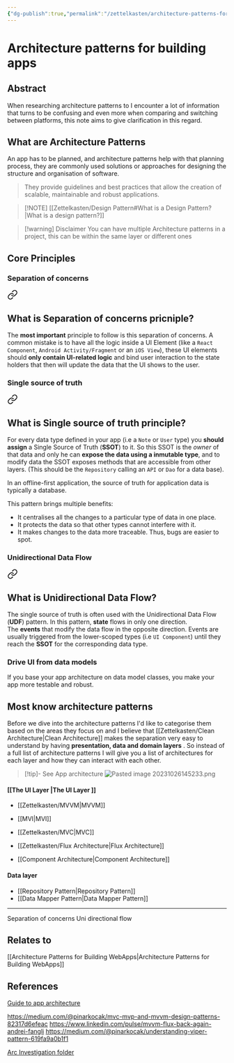 ```yaml
---
{"dg-publish":true,"permalink":"/zettelkasten/architecture-patterns-for-building-apps/","title":"Architecture patterns","tags":["status/todo","core/tech/fundamentals"],"dgHomeLink":"false","dgShowBacklinks":"false","dgShowLocalGraph":"false","dgEnableSearch":"false","dgShowTags":"false","noteIcon":"","created":"2023-10-11T11:53:54.133+01:00","updated":"2023-10-27T12:38:30.507+01:00"}
---
```



# Architecture patterns for building apps
## Abstract

When researching architecture patterns to  I  encounter a lot of information that turns to be confusing and even more when comparing and switching between platforms, this note aims to give clarification in this regard.


## What are Architecture Patterns

An app has to be planned, and architecture patterns help with that planning process, they are commonly used solutions or approaches for designing the structure and organisation of software.

>They provide guidelines and best practices that allow the creation of scalable, maintainable and robust applications. 




> [!NOTE]  [[Zettelkasten/Design Pattern#What is a Design Pattern?\|What is a design pattern?]]

> [!warning] Disclaimer 
> You can have multiple Architecture patterns in a project, this can be within the same layer or different ones

## Core Principles

### Separation of concerns

<div class="transclusion internal-embed is-loaded"><a class="markdown-embed-link" href="/zettelkasten/separation-of-concerns/#what-is-separation-of-concerns-pricniple" aria-label="Open link"><svg xmlns="http://www.w3.org/2000/svg" width="24" height="24" viewBox="0 0 24 24" fill="none" stroke="currentColor" stroke-width="2" stroke-linecap="round" stroke-linejoin="round" class="svg-icon lucide-link"><path d="M10 13a5 5 0 0 0 7.54.54l3-3a5 5 0 0 0-7.07-7.07l-1.72 1.71"></path><path d="M14 11a5 5 0 0 0-7.54-.54l-3 3a5 5 0 0 0 7.07 7.07l1.71-1.71"></path></svg></a><div class="markdown-embed">



## What is Separation of concerns pricniple?

The **most important** principle to follow is this separation of concerns. A common mistake is to have all the logic inside a UI Element (like a `React Component`, `Android Activity/Fragment` or an `iOS View`), these UI elements should **only contain UI-related logic** and bind user interaction to the state holders that then will update the data that the UI shows to the user.



</div></div>


### Single source of truth

<div class="transclusion internal-embed is-loaded"><a class="markdown-embed-link" href="/zettelkasten/single-source-of-truth/#what-is-single-source-of-truth-principle" aria-label="Open link"><svg xmlns="http://www.w3.org/2000/svg" width="24" height="24" viewBox="0 0 24 24" fill="none" stroke="currentColor" stroke-width="2" stroke-linecap="round" stroke-linejoin="round" class="svg-icon lucide-link"><path d="M10 13a5 5 0 0 0 7.54.54l3-3a5 5 0 0 0-7.07-7.07l-1.72 1.71"></path><path d="M14 11a5 5 0 0 0-7.54-.54l-3 3a5 5 0 0 0 7.07 7.07l1.71-1.71"></path></svg></a><div class="markdown-embed">



## What is Single source of truth principle?

For every data type defined in your app (i.e a `Note` or `User` type) you **should assign** a Single Source of Truth (**SSOT**) to it. So this SSOT is the *owner* of that data and only he can **expose the data using a inmutable type**, and to modify data the SSOT exposes methods that are accessible from other layers. (This should be the `Repository` calling an `API` or `Dao` for a data base).

In an offline-first application, the source of truth for application data is typically a database.

This pattern brings multiple benefits:
- It centralises all the changes to a particular type of data in one place.
- It protects the data so that other types cannot interfere with it.
- It makes changes to the data more traceable. Thus, bugs are easier to spot.


</div></div>



### Unidirectional Data Flow

<div class="transclusion internal-embed is-loaded"><a class="markdown-embed-link" href="/zettelkasten/unidirectional-data-flow/#what-is-unidirectional-data-flow" aria-label="Open link"><svg xmlns="http://www.w3.org/2000/svg" width="24" height="24" viewBox="0 0 24 24" fill="none" stroke="currentColor" stroke-width="2" stroke-linecap="round" stroke-linejoin="round" class="svg-icon lucide-link"><path d="M10 13a5 5 0 0 0 7.54.54l3-3a5 5 0 0 0-7.07-7.07l-1.72 1.71"></path><path d="M14 11a5 5 0 0 0-7.54-.54l-3 3a5 5 0 0 0 7.07 7.07l1.71-1.71"></path></svg></a><div class="markdown-embed">



## What is Unidirectional Data Flow?

The single source of truth is often used with the Unidirectional Data Flow (**UDF**) pattern. In this pattern, **state** flows in only one direction. The **events** that modify the data flow in the opposite direction.
Events are usually triggered from the lower-scoped types (i.e `UI Component`) until they reach the **SSOT** for the corresponding data type. 


</div></div>



### Drive UI from data models

If you base your app architecture on data model classes, you make your app more testable and robust.

## Most know architecture patterns

Before we dive into the architecture patterns I'd like to categorise them based on the areas they focus on and I believe that [[Zettelkasten/Clean Architecture\|Clean Architecture]] makes the separation  very easy to understand by having  **presentation, data and domain layers** . 
So instead of a full list of architecture patterns I will give you a list of architectures for each layer and how they can interact with each other.


> [!tip]- See App architecture
 ![Pasted image 20231026145233.png](/img/user/Files/Pasted%20image%2020231026145233.png)

#### [[The UI Layer \|The UI Layer ]]

- [[Zettelkasten/MVVM\|MVVM]]
- [[MVI\|MVI]]

- [[Zettelkasten/MVC\|MVC]]

- [[Zettelkasten/Flux Architecture\|Flux Architecture]]
- [[Component Architecture\|Component Architecture]]

#### Data layer

- [[Repository Pattern\|Repository Pattern]]
- [[Data Mapper Pattern\|Data Mapper Pattern]]




---
Separation of concerns
Uni directional flow


## Relates to
[[Architecture Patterns for Building WebApps\|Architecture Patterns for Building WebApps]]

## References
[Guide to app architecture](https://developer.android.com/topic/architecture#recommended-app-arch)

https://medium.com/@pinarkocak/mvc-mvp-and-mvvm-design-patterns-82317d6efeac
https://www.linkedin.com/pulse/mvvm-flux-back-again-andrei-fangli
https://medium.com/@pinarkocak/understanding-viper-pattern-619fa9a0b1f1

[Arc Investigation folder](https://arc.net/folder/B24325E9-451A-490C-9050-FCC4373D9196)